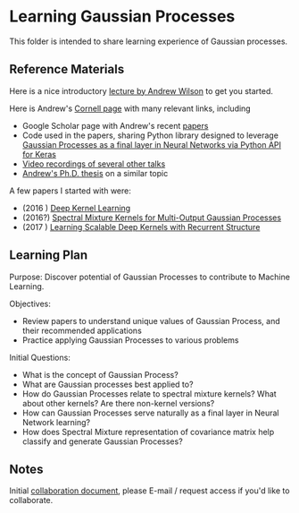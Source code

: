 # Learning Gaussian Processes 
This folder is intended to share learning experience of Gaussian processes.

## Reference Materials
Here is a nice introductory [lecture by Andrew Wilson](https://slideshot.epfl.ch/play/k5FuJcUA0L0c) to get you started.

Here is Andrew's [Cornell page](https://people.orie.cornell.edu/andrew/) with many relevant links, including 
* Google Scholar page with Andrew's recent [papers](https://scholar.google.com/citations?user=twWX2LIAAAAJ&hl=en&oi=ao)
* Code used in the papers, sharing Python library designed to leverage [Gaussian Processes as a final layer in Neural Networks via Python API for Keras](https://github.com/alshedivat/keras-gp)
* [Video recordings of several other talks](https://people.orie.cornell.edu/andrew/talks/)
* [Andrew's Ph.D. thesis](http://www.cs.cmu.edu/~andrewgw/andrewgwthesis.pdf) on a similar topic

A few papers I started with were:
* (2016 ) [Deep Kernel Learning](http://proceedings.mlr.press/v51/wilson16.pdf)
* (2016?) [Spectral Mixture Kernels for Multi-Output Gaussian Processes](https://papers.nips.cc/paper/7245-spectral-mixture-kernels-for-multi-output-gaussian-processes.pdf)
* (2017 ) [Learning Scalable Deep Kernels with Recurrent Structure](http://www.jmlr.org/papers/volume18/16-498/16-498.pdf)

## Learning Plan
Purpose: Discover potential of Gaussian Processes to contribute to Machine Learning.

Objectives: 
* Review papers to understand unique values of Gaussian Process, and their recommended applications
* Practice applying Gaussian Processes to various problems 

Initial Questions:

* What is the concept of Gaussian Process?
* What are Gaussian processes best applied to?
* How do Gaussian Processes relate to spectral mixture kernels? What about other kernels? Are there non-kernel versions? 
* How can Gaussian Processes serve naturally as a final layer in Neural Network learning?
*	How does Spectral Mixture representation of covariance matrix help classify and generate Gaussian Processes?

## Notes
Initial [collaboration document](https://docs.google.com/document/d/1XqTtOFMwocbQuyGwv-4ilbECzTFN1hAj4nTcQtoKZbU/edit#), please E-mail / request access if you'd like to collaborate.
